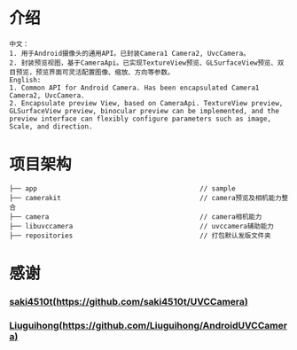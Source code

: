 # 介绍
    中文：
    1. 用于Android摄像头的通用API。已封装Camera1 Camera2, UvcCamera。
    2. 封装预览视图，基于CameraApi。已实现TextureView预览、GLSurfaceView预览、双目预览，预览界面可灵活配置图像、缩放、方向等参数。
    English:
    1. Common API for Android Camera. Has been encapsulated Camera1 Camera2, UvcCamera. 
    2. Encapsulate preview View, based on CameraApi. TextureView preview, GLSurfaceView preview, binocular preview can be implemented, and the preview interface can flexibly configure parameters such as image, Scale, and direction.

# 项目架构

    ├── app                                         // sample
    ├── camerakit                                   // camera预览及相机能力整合
    ├── camera                                      // camera相机能力
    ├── libuvccamera                                // uvccamera辅助能力
    ├── repositories                                // 打包默认发版文件夹

# 感谢

### [saki4510t(https://github.com/saki4510t/UVCCamera)](https://github.com/saki4510t/UVCCamera)
### [Liuguihong(https://github.com/Liuguihong/AndroidUVCCamera)](https://github.com/Liuguihong/AndroidUVCCamera)
